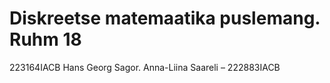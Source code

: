 # Diskreetse matemaatika puslemang. Ruhm 18
 223164IACB Hans Georg Sagor. Anna-Liina Saareli – 222883IACB 
